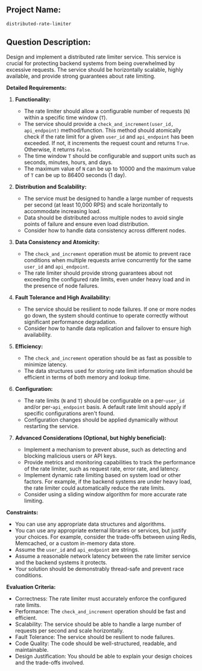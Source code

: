 ## Project Name:

```
distributed-rate-limiter
```

## Question Description:

Design and implement a distributed rate limiter service. This service is crucial for protecting backend systems from being overwhelmed by excessive requests. The service should be horizontally scalable, highly available, and provide strong guarantees about rate limiting.

**Detailed Requirements:**

1.  **Functionality:**
    *   The rate limiter should allow a configurable number of requests (`N`) within a specific time window (`T`).
    *   The service should provide a `check_and_increment(user_id, api_endpoint)` method/function. This method should atomically check if the rate limit for a given `user_id` and `api_endpoint` has been exceeded. If not, it increments the request count and returns `True`. Otherwise, it returns `False`.
    *   The time window `T` should be configurable and support units such as seconds, minutes, hours, and days.
    *   The maximum value of `N` can be up to 10000 and the maximum value of `T` can be up to 86400 seconds (1 day).

2.  **Distribution and Scalability:**
    *   The service must be designed to handle a large number of requests per second (at least 10,000 RPS) and scale horizontally to accommodate increasing load.
    *   Data should be distributed across multiple nodes to avoid single points of failure and ensure even load distribution.
    *   Consider how to handle data consistency across different nodes.

3.  **Data Consistency and Atomicity:**
    *   The `check_and_increment` operation must be atomic to prevent race conditions when multiple requests arrive concurrently for the same `user_id` and `api_endpoint`.
    *   The rate limiter should provide strong guarantees about not exceeding the configured rate limits, even under heavy load and in the presence of node failures.

4.  **Fault Tolerance and High Availability:**
    *   The service should be resilient to node failures. If one or more nodes go down, the system should continue to operate correctly without significant performance degradation.
    *   Consider how to handle data replication and failover to ensure high availability.

5.  **Efficiency:**
    *   The `check_and_increment` operation should be as fast as possible to minimize latency.
    *   The data structures used for storing rate limit information should be efficient in terms of both memory and lookup time.

6.  **Configuration:**
    *   The rate limits (`N` and `T`) should be configurable on a per-`user_id` and/or per-`api_endpoint` basis.  A default rate limit should apply if specific configurations aren't found.
    *   Configuration changes should be applied dynamically without restarting the service.

7.  **Advanced Considerations (Optional, but highly beneficial):**
    *   Implement a mechanism to prevent abuse, such as detecting and blocking malicious users or API keys.
    *   Provide metrics and monitoring capabilities to track the performance of the rate limiter, such as request rate, error rate, and latency.
    *   Implement dynamic rate limiting based on system load or other factors. For example, if the backend systems are under heavy load, the rate limiter could automatically reduce the rate limits.
    *   Consider using a sliding window algorithm for more accurate rate limiting.

**Constraints:**

*   You can use any appropriate data structures and algorithms.
*   You can use any appropriate external libraries or services, but justify your choices. For example, consider the trade-offs between using Redis, Memcached, or a custom in-memory data store.
*   Assume the `user_id` and `api_endpoint` are strings.
*   Assume a reasonable network latency between the rate limiter service and the backend systems it protects.
*   Your solution should be demonstrably thread-safe and prevent race conditions.

**Evaluation Criteria:**

*   Correctness: The rate limiter must accurately enforce the configured rate limits.
*   Performance: The `check_and_increment` operation should be fast and efficient.
*   Scalability: The service should be able to handle a large number of requests per second and scale horizontally.
*   Fault Tolerance: The service should be resilient to node failures.
*   Code Quality: The code should be well-structured, readable, and maintainable.
*   Design Justification: You should be able to explain your design choices and the trade-offs involved.
